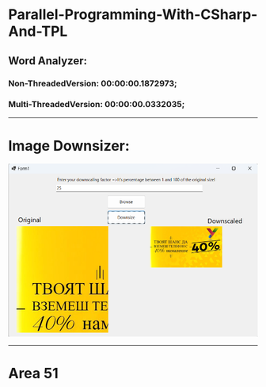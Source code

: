 # Parallel-Programming-With-CSharp-And-TPL
## Word Analyzer:  
### Non-ThreadedVersion: 00:00:00.1872973;

### Multi-ThreadedVersion: 00:00:00.0332035;
___

# Image Downsizer:  
![](Screenshot_Image_Downsizer.png)

___
# Area 51

